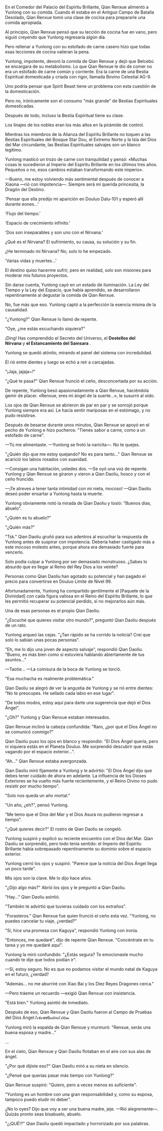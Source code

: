 
En el Comedor del Palacio del Espíritu Brillante, Qian Renxue alimentó a Yunlong con su comida. Cuando él estaba en el Antiguo Campo de Batalla Desolado, Qian Renxue tomó una clase de cocina para prepararle una comida apropiada.

Al principio, Qian Renxue pensó que su lección de cocina fue en vano, pero siguió creyendo que Yunlong regresaría algún día.

Pero rellenar a Yunlong con su estofado de carne casero hizo que todas esas lecciones de cocina valieran la pena.

Yunlong, impotente, devoró la comida de Qian Renxue y dejó que Belcebú se encargara de su metabolismo. Lo que Qian Renxue le dio de comer no era un estofado de carne común y corriente. Era la carne de una Bestia Espiritual domesticada y criada con rigor, llamada Bovino Celestial AG-9.

Uno podría pensar que Spirit Beast tiene un problema con esta cuestión de la domesticación.

Pero no, irónicamente son el consumo "más grande" de Bestias Espirituales domesticadas.

Después de todo, incluso la Bestia Espiritual tiene su clase.

Los linajes de los nobles eran los más altos en la pirámide de control.

Mientras los miembros de la Alianza del Espíritu Brillante no toquen a las Bestias Espirituales del Bosque Star Dou, el Extremo Norte y la Isla del Dios del Mar circundante, las Bestias Espirituales salvajes son un blanco legítimo.

Yunlong masticó un trozo de carne con tranquilidad y pensó: «Muchas cosas le sucedieron al Imperio del Espíritu Brillante en los últimos tres años. Pequeños o no, esos cambios estaban transformando este imperio».

—Bueno, me estoy volviendo más sentimental después de conocer a Xiaona —rió con impotencia—. Siempre será mi querida princesita, la Dragón del Destino.

'Pensar que ella predijo mi aparición en Douluo Dalu-101 y esperó allí durante eones...'

'Flujo del tiempo.'

'Espacio de crecimiento infinito.'

'Dos son inseparables y son uno con el Nirvana.'

¿Qué es el Nirvana? El sufrimiento, su causa, su solución y su fin.

¿He terminado mi Nirvana? No, solo lo he empezado.

'Varias vidas y muertes...'

El destino quiso hacerme sufrir, pero en realidad, solo son misiones para moderar mis futuros proyectos.

Sin darse cuenta, Yunlong cayó en un estado de iluminación. La Ley del Tiempo y la Ley del Espacio, que había aprendido, se desarrollaron repentinamente al degustar la comida de Qian Renxue.

No, fue más que eso. Yunlong captó a la perfección la esencia misma de la causalidad.

"¿Yunlong?" Qian Renxue lo llamó de repente.

"Oye, ¿me estás escuchando siquiera?"

¡Ding! Has comprendido el Secreto del Universo, el **Destellos del Nirvana** y **el Estancamiento del Samsara** .

Yunlong se quedó atónito, mirando el panel del sistema con incredulidad.

Él rió entre dientes y luego se echó a reír a carcajadas.

"¡Jaja, jajaja~!"

"¿Qué te pasa?" Qian Renxue frunció el ceño, desconcertada por su acción.

De repente, Yunlong besó apasionadamente a Qian Renxue, haciéndola gemir de placer. «Renxue, eres mi ángel de la suerte...», le susurró al oído.

Los ojos de Qian Renxue se abrieron de par en par y se sonrojó porque Yunlong siempre era así. Le hacía sentir mariposas en el estómago, y no pudo resistirse.

Después de besarse durante unos minutos, Qian Renxue se apoyó en el pecho de Yunlong e hizo pucheros: "Tienes sabor a carne, como a un estofado de carne".

—Tú me alimentaste. —Yunlong se frotó la naricita—. No te quejes.

"¿Quién dijo que me estoy quejando? No es para tanto..." Qian Renxue se acarició los labios rosados ​​con suavidad.

—Consigan una habitación, ustedes dos. —Se oyó una voz de repente. Yunlong y Qian Renxue se giraron y vieron a Qian Daoliu, hosco y con el ceño fruncido.

—¡Te atreves a tener tanta intimidad con mi nieta, mocoso! —Qian Daoliu deseó poder ensartar a Yunlong hasta la muerte.

Yunlong obviamente notó la mirada de Qian Daoliu y tosió: "Buenos días, abuelo".

"¿Quién es tu abuelo?"

"¿Quién más?"

"Tsk." Qian Daoliu gruñó para sus adentros al escuchar la respuesta de Yunlong antes de suspirar con impotencia. Debería haber castigado más a este mocoso molesto antes, porque ahora era demasiado fuerte para vencerlo.

Solo podía culpar a Yunlong por ser demasiado monstruoso. ¿Sabes lo absurdo que es llegar al Reino del Rey Dios a los veinte?

Personas como Qian Daoliu han agotado su potencial y han pagado el precio para convertirse en Douluo Límite de Nivel 99.

Afortunadamente, Yunlong ha compartido gentilmente el [Paquete de la Divinidad] con cada figura valiosa en el Reino del Espíritu Brillante, lo que les permitió recuperar su potencial perdido, si no mejorarlos aún más.

Una de esas personas es el propio Qian Daoliu.

"¿Escuché que quieres visitar otro mundo?", preguntó Qian Daoliu después de un rato.

Yunlong arqueó las cejas. "¿Tan rápido se ha corrido la noticia? Creí que solo lo sabían unas pocas personas".

"Eh, me lo dijo una joven de aspecto salvaje", respondió Qian Daoliu. "Bueno, es más bien como si estuviera hablando abiertamente de tus asuntos..."

—Taotie... —La comisura de la boca de Yunlong se torció.

"Esa muchacha es realmente problemática."

Qian Daoliu se alegró de ver la angustia de Yunlong y se rió entre dientes: "No te preocupes. He sellado cada labio en ese lugar".

"De todos modos, estoy aquí para darte una sugerencia que dejó el Dios Ángel".

"¿Oh?" Yunlong y Qian Renxue estaban interesados.

Qian Renxue inclinó la cabeza confundida: "Raro, ¿por qué el Dios Ángel no se comunicó conmigo?"

Qian Daoliu puso los ojos en blanco y respondió: "El Dios Ángel quería, pero ni siquiera estás en el Planeta Douluo. Me sorprendió descubrir que estás vagando por el espacio exterior...".

"Ah..." Qian Renxue estaba avergonzada.

Qian Daoliu miró fijamente a Yunlong y le advirtió: "El Dios Ángel dijo que debes tener cuidado de ahora en adelante. La influencia de los Dioses Exteriores se ha vuelto más fuerte recientemente, y el Reino Divino no pudo resistir por mucho tiempo".

"Solo nos queda un año mortal."

"Un año, ¿eh?", pensó Yunlong.

"Me temo que el Dios del Mar y el Dios Asura no pudieron regresar a tiempo".

"¿Qué quieres decir?" El rostro de Qian Daoliu se congeló.

Yunlong suspiró y explicó su reciente encuentro con el Dios del Mar. Qian Daoliu se sorprendió, pero todo tenía sentido: el Imperio del Espíritu Brillante había sobrepasado repentinamente su dominio sobre el espacio exterior.

Yunlong cerró los ojos y suspiró: "Parece que la noticia del Dios Ángel llega un poco tarde".

Mis ojos son la clave. Me lo dijo hace años.

"¿Dijo algo más?" Abrió los ojos y le preguntó a Qian Daoliu.

"Hay..." Qian Daoliu asintió.

"También te advirtió que tuvieras cuidado con los extraños".

"Forasteros." Qian Renxue fue quien frunció el ceño esta vez. "Yunlong, no puedes cancelar tu viaje, ¿verdad?"

"Sí, hice una promesa con Kaguya", respondió Yunlong con ironía.

"Entonces, me quedaré", dijo de repente Qian Renxue. "Concéntrate en tu tarea y yo me quedaré aquí".

Yunlong la miró confundido: "¿Estás segura? Te emocionaste mucho cuando te dije que todos podían ir".

—Sí, estoy seguro. No es que no podamos visitar el mundo natal de Kaguya en el futuro, ¿verdad?

"Además... no me aburriré con Xiao Bai y los Diez Reyes Dragones cerca."

—Pero tráeme un recuerdo —exigió Qian Renxue con insistencia.

"Está bien." Yunlong asintió de inmediato.

Después de eso, Qian Renxue y Qian Daoliu fueron al Campo de Pruebas del Dios Ángel.𝑓𝓇𝘦ℯ𝘸𝘦𝑏𝓃𝑜𝘷ℯ𝑙.𝑐𝑜𝓂

Yunlong miró la espalda de Qian Renxue y murmuró: "Renxue, serás una buena esposa y madre..."

...

En el cielo, Qian Renxue y Qian Daoliu flotaban en el aire con sus alas de ángel.

"¿Por qué dijiste eso?" Qian Daoliu miró a su nieta en silencio.

"¿Pensé que querías pasar más tiempo con Yunlong?"

Qian Renxue suspiró: "Quiero, pero a veces menos es suficiente".

"Yunlong es un hombre con una gran responsabilidad y, como su esposa, tampoco puedo eludir mi deber".

¿No lo oyes? Dijo que voy a ser una buena madre, jeje. —Rió alegremente—. Quizás pronto seas bisabuelo, abuelo.

"¿¡QUÉ!?" Qian Daoliu quedó impactado y horrorizado por sus palabras.